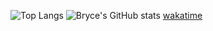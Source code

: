 ![Top Langs](https://github-readme-stats.vercel.app/api/top-langs/?username=btjacobson&layout=compact)
![Bryce's GitHub stats](https://github-readme-stats.vercel.app/api?username=btjacobson&include_all_commits=true&count_private=true)
[wakatime](https://wakatime.com/badge/user/3d4a75d3-6560-422c-a576-901fc831b725.svg)

<!--
**btjacobson/btjacobson** is a ✨ _special_ ✨ repository because its `README.md` (this file) appears on your GitHub profile.

Here are some ideas to get you started:

- 🔭 I’m currently working on ...
- 🌱 I’m currently learning ...
- 👯 I’m looking to collaborate on ...
- 🤔 I’m looking for help with ...
- 💬 Ask me about ...
- 📫 How to reach me: ...
- 😄 Pronouns: ...
- ⚡ Fun fact: ...
-->
